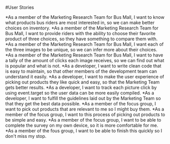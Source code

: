 #User Stories


*As a member of the Marketing Research Team for Bus Mall, I want to know what products bus riders are most interested in, so we can make better choices on inventory.
*As a member of the Marketing Research Team for Bus Mall, I want to provide riders with the ability to choose their favorite product of three choices, so they have something to compare them with.
*As a member of the Marketing Research Team for Bus Mall, I want each of the three images to be unique, so we can infer more about their choices.
*As a member of the Marketing Research Team for Bus Mall, I want to have a tally of the amount of clicks each image receives, so we can find out what is popular and what is not. 
*As a developer, I want to write clean code that is easy to maintain, so that other members of the development team can understand it easily.
*As a developer, I want to make the user experience of picking out products they like quick and easy, so that the Marketing Team gets better results.
*As a developer, I want to track each picture click by using event.target so the user data can be more easily compiled.
*As a developer, I want to fulfill the guidelines laid out by the Marketing Team so that they get the best data possible.
*As a member of the focus group, I want to pick out products that are relevant to me so I might buy them.
*As a member of the focus group, I want to this process of picking out products to be simple and easy.
*As a member of the focus group, I want to be able to complete the survey on my own device, so it is more comfortable for me.
*As a member of the fous group, I want to be able to finish this quickly so I don't miss my stop.